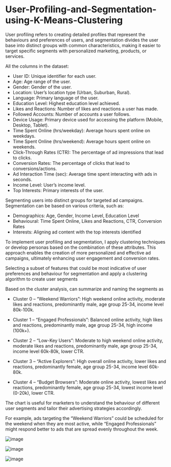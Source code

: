 # User-Profiling-and-Segmentation-using-K-Means-Clustering

User profiling refers to creating detailed profiles that represent the behaviours and preferences of users, and segmentation divides the user base into distinct groups with common characteristics, making it easier to target specific segments with personalized marketing, products, or services.

All the columns in the dataset:

- User ID: Unique identifier for each user.
- Age: Age range of the user.
- Gender: Gender of the user.
- Location: User’s location type (Urban, Suburban, Rural).
- Language: Primary language of the user.
- Education Level: Highest education level achieved.
- Likes and Reactions: Number of likes and reactions a user has made.
- Followed Accounts: Number of accounts a user follows.
- Device Usage: Primary device used for accessing the platform (Mobile, Desktop, Tablet).
- Time Spent Online (hrs/weekday): Average hours spent online on weekdays.
- Time Spent Online (hrs/weekend): Average hours spent online on weekends.
- Click-Through Rates (CTR): The percentage of ad impressions that lead to clicks.
- Conversion Rates: The percentage of clicks that lead to conversions/actions.
- Ad Interaction Time (sec): Average time spent interacting with ads in seconds.
- Income Level: User’s income level.
- Top Interests: Primary interests of the user.

Segmenting users into distinct groups for targeted ad campaigns. Segmentation can be based on various criteria, such as:

- Demographics: Age, Gender, Income Level, Education Level
- Behavioural: Time Spent Online, Likes and Reactions, CTR, Conversion Rates 
- Interests: Aligning ad content with the top interests identified

To implement user profiling and segmentation, I apply clustering techniques or develop personas based on the combination of these attributes. This approach enables the creation of more personalized and effective ad campaigns, ultimately enhancing user engagement and conversion rates.

Selecting a subset of features that could be most indicative of user preferences and behaviour for segmentation and apply a clustering algorithm to create user segments

Based on the cluster analysis, can summarize and naming the segments as

* Cluster 0 – “Weekend Warriors”: High weekend online activity, moderate likes and reactions, predominantly male, age group 25-34, income level 80k-100k.

* Cluster 1 – “Engaged Professionals”: Balanced online activity, high likes and reactions, predominantly male, age group 25-34, high income (100k+).

* Cluster 2 – “Low-Key Users”: Moderate to high weekend online activity, moderate likes and reactions, predominantly male, age group 25-34, income level 60k-80k, lower CTR.

* Cluster 3 – “Active Explorers”: High overall online activity, lower likes and reactions, predominantly female, age group 25-34, income level 60k-80k.

* Cluster 4 – “Budget Browsers”: Moderate online activity, lowest likes and reactions, predominantly female, age group 25-34, lowest income level (0-20k), lower CTR.

The chart is useful for marketers to understand the behaviour of different user segments and tailor their advertising strategies accordingly.

For example, ads targeting the “Weekend Warriors” could be scheduled for the weekend when they are most active, while “Engaged Professionals” might respond better to ads that are spread evenly throughout the week.


![image](https://github.com/Pravallikab29/User-Profiling-and-Segmentation-using-K-Means-Clustering/assets/132104267/f463facd-e052-4d2a-8c3b-4eda4b585a67)


![image](https://github.com/Pravallikab29/User-Profiling-and-Segmentation-using-K-Means-Clustering/assets/132104267/3726fb31-fc89-46c5-91af-08563d7b42fa)

![image](https://github.com/Pravallikab29/User-Profiling-and-Segmentation-using-K-Means-Clustering/assets/132104267/2ceff8b5-c4d9-46ef-a295-c618301cb28c)




